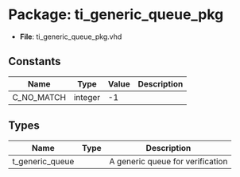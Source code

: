 # Package: ti_generic_queue_pkg

- **File**: ti_generic_queue_pkg.vhd
## Constants

| Name       | Type    | Value | Description |
| ---------- | ------- | ----- | ----------- |
| C_NO_MATCH | integer |  -1   |             |
## Types

| Name            | Type | Description                      |
| --------------- | ---- | -------------------------------- |
| t_generic_queue |      | A generic queue for verification |
